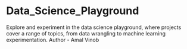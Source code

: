 # Data_Science_Playground
Explore and experiment in the data science playground, where projects cover a range of topics, from data wrangling to machine learning experimentation.
Author - Amal Vinob
